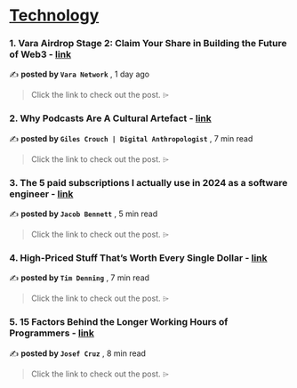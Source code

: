 
<h1><a href=https://medium.com/tag/technology/recommended target="_blank" rel="noopener noreferrer">Technology</a></h1>
<h3>1. Vara Airdrop Stage 2: Claim Your Share in Building the Future of Web3 - <a href=https://medium.com/@VaraNetwork/vara-airdrop-stage-two-claim-your-share-in-building-the-future-of-web3-450d76f1c8f6?source=tag_recommended_feed---------0-84----------technology----------d504e2d8_91ed_4016_8d68_63df9744cb18------- target="_blank" rel="noopener noreferrer">link</a></h3>

✍️ **posted by `Vara Network`** <date> , 1 day ago</date>

<blockquote>Click the link to check out the post. ⌲</blockquote>

<h3>2. Why Podcasts Are A Cultural Artefact - <a href=https://medium.com/@gilescrouch/why-podcasts-are-a-cultural-artefact-3553010ea387?source=tag_recommended_feed---------1-107----------technology----------d504e2d8_91ed_4016_8d68_63df9744cb18------- target="_blank" rel="noopener noreferrer">link</a></h3>

✍️ **posted by `Giles Crouch | Digital Anthropologist`** <date> , 7 min read</date>

<blockquote>Click the link to check out the post. ⌲</blockquote>

<h3>3. The 5 paid subscriptions I actually use in 2024 as a software engineer - <a href=https://medium.com/gitconnected/the-5-paid-subscriptions-i-actually-use-in-2024-as-a-software-engineer-edd9949df58b?source=tag_recommended_feed---------2-85----------technology----------d504e2d8_91ed_4016_8d68_63df9744cb18------- target="_blank" rel="noopener noreferrer">link</a></h3>

✍️ **posted by `Jacob Bennett`** <date> , 5 min read</date>

<blockquote>Click the link to check out the post. ⌲</blockquote>

<h3>4. High-Priced Stuff That’s Worth Every Single Dollar - <a href=https://medium.com/illumination-curated/high-priced-stuff-thats-worth-every-single-dollar-ab217715c414?source=tag_recommended_feed---------3-84----------technology----------d504e2d8_91ed_4016_8d68_63df9744cb18------- target="_blank" rel="noopener noreferrer">link</a></h3>

✍️ **posted by `Tim Denning`** <date> , 7 min read</date>

<blockquote>Click the link to check out the post. ⌲</blockquote>

<h3>5. 15 Factors Behind the Longer Working Hours of Programmers - <a href=https://medium.com/stackademic/15-factors-behind-the-longer-working-hours-of-programmers-bad31235cc55?source=tag_recommended_feed---------4-107----------technology----------d504e2d8_91ed_4016_8d68_63df9744cb18------- target="_blank" rel="noopener noreferrer">link</a></h3>

✍️ **posted by `Josef Cruz`** <date> , 8 min read</date>

<blockquote>Click the link to check out the post. ⌲</blockquote>

